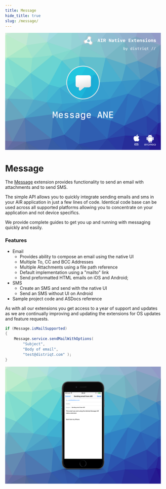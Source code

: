 ```yaml
---
title: Message
hide_title: true
slug: /message/
---
```


![](images/hero.png)

# Message

The [Message](https://airnativeextensions.com/extension/com.distriqt.Message) 
extension provides functionality to send an email with attachments and to send SMS.

The simple API allows you to quickly integrate sending emails and sms in your AIR 
application in just a few lines of code. Identical code base can be used across 
all supported platforms allowing you to concentrate on your application and not 
device specifics.

We provide complete guides to get you up and running with messaging quickly and easily.

### Features

- Email
  - Provides ability to compose an email using the native UI
  - Multiple To, CC and BCC Addresses
  - Multiple Attachments using a file path reference
  - Default implementation using a "mailto" link
  - Send preformatted HTML emails on iOS and Android;
- SMS
  - Create an SMS and send with the native UI
  - Send an SMS without UI on Android
- Sample project code and ASDocs reference


As with all our extensions you get access to a year of support and updates as we are 
continually improving and updating the extensions for OS updates and feature requests.

```actionscript
if (Message.isMailSupported)
{
	Message.service.sendMailWithOptions(
		"Subject",
		"Body of email",
		"test@distriqt.com" );
}
```

![](images/promo.png)
